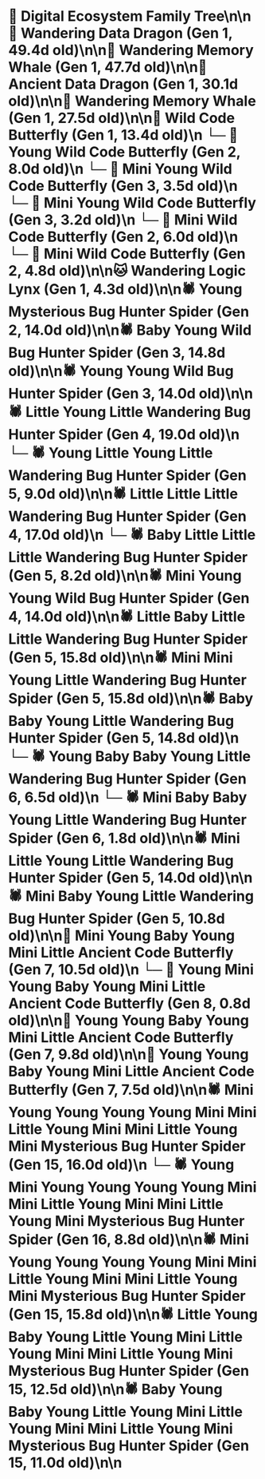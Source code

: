 # 🌳 Digital Ecosystem Family Tree\n\n🐉 Wandering Data Dragon (Gen 1, 49.4d old)\n\n🐋 Wandering Memory Whale (Gen 1, 47.7d old)\n\n🐉 Ancient Data Dragon (Gen 1, 30.1d old)\n\n🐋 Wandering Memory Whale (Gen 1, 27.5d old)\n\n🦋 Wild Code Butterfly (Gen 1, 13.4d old)\n  └─ 🦋 Young Wild Code Butterfly (Gen 2, 8.0d old)\n    └─ 🦋 Mini Young Wild Code Butterfly (Gen 3, 3.5d old)\n    └─ 🦋 Mini Young Wild Code Butterfly (Gen 3, 3.2d old)\n  └─ 🦋 Mini Wild Code Butterfly (Gen 2, 6.0d old)\n  └─ 🦋 Mini Wild Code Butterfly (Gen 2, 4.8d old)\n\n🐱 Wandering Logic Lynx (Gen 1, 4.3d old)\n\n🕷️ Young Mysterious Bug Hunter Spider (Gen 2, 14.0d old)\n\n🕷️ Baby Young Wild Bug Hunter Spider (Gen 3, 14.8d old)\n\n🕷️ Young Young Wild Bug Hunter Spider (Gen 3, 14.0d old)\n\n🕷️ Little Young Little Wandering Bug Hunter Spider (Gen 4, 19.0d old)\n  └─ 🕷️ Young Little Young Little Wandering Bug Hunter Spider (Gen 5, 9.0d old)\n\n🕷️ Little Little Little Wandering Bug Hunter Spider (Gen 4, 17.0d old)\n  └─ 🕷️ Baby Little Little Little Wandering Bug Hunter Spider (Gen 5, 8.2d old)\n\n🕷️ Mini Young Young Wild Bug Hunter Spider (Gen 4, 14.0d old)\n\n🕷️ Little Baby Little Little Wandering Bug Hunter Spider (Gen 5, 15.8d old)\n\n🕷️ Mini Mini Young Little Wandering Bug Hunter Spider (Gen 5, 15.8d old)\n\n🕷️ Baby Baby Young Little Wandering Bug Hunter Spider (Gen 5, 14.8d old)\n  └─ 🕷️ Young Baby Baby Young Little Wandering Bug Hunter Spider (Gen 6, 6.5d old)\n  └─ 🕷️ Mini Baby Baby Young Little Wandering Bug Hunter Spider (Gen 6, 1.8d old)\n\n🕷️ Mini Little Young Little Wandering Bug Hunter Spider (Gen 5, 14.0d old)\n\n🕷️ Mini Baby Young Little Wandering Bug Hunter Spider (Gen 5, 10.8d old)\n\n🦋 Mini Young Baby Young Mini Little Ancient Code Butterfly (Gen 7, 10.5d old)\n  └─ 🦋 Young Mini Young Baby Young Mini Little Ancient Code Butterfly (Gen 8, 0.8d old)\n\n🦋 Young Young Baby Young Mini Little Ancient Code Butterfly (Gen 7, 9.8d old)\n\n🦋 Young Young Baby Young Mini Little Ancient Code Butterfly (Gen 7, 7.5d old)\n\n🕷️ Mini Young Young Young Young Mini Mini Little Young Mini Mini Little Young Mini Mysterious Bug Hunter Spider (Gen 15, 16.0d old)\n  └─ 🕷️ Young Mini Young Young Young Young Mini Mini Little Young Mini Mini Little Young Mini Mysterious Bug Hunter Spider (Gen 16, 8.8d old)\n\n🕷️ Mini Young Young Young Young Mini Mini Little Young Mini Mini Little Young Mini Mysterious Bug Hunter Spider (Gen 15, 15.8d old)\n\n🕷️ Little Young Baby Young Little Young Mini Little Young Mini Mini Little Young Mini Mysterious Bug Hunter Spider (Gen 15, 12.5d old)\n\n🕷️ Baby Young Baby Young Little Young Mini Little Young Mini Mini Little Young Mini Mysterious Bug Hunter Spider (Gen 15, 11.0d old)\n\n